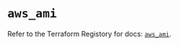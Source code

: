# `aws_ami`

Refer to the Terraform Registory for docs: [`aws_ami`](https://registry.terraform.io/providers/hashicorp/aws/5.28.0/docs/resources/ami).

